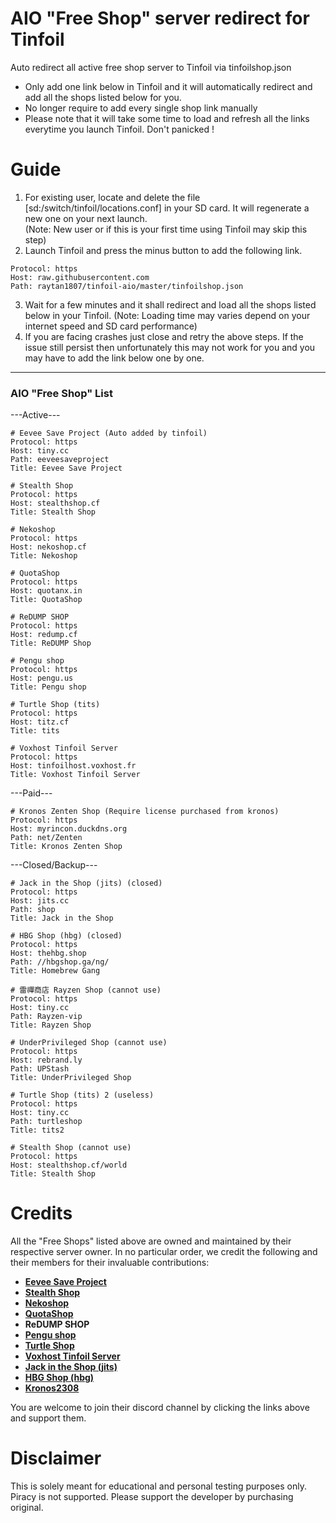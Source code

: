 # AIO "Free Shop" server redirect for Tinfoil
Auto redirect all active free shop server to Tinfoil via tinfoilshop.json
* Only add one link below in Tinfoil and it will automatically redirect and add all the shops listed below for you.
* No longer require to add every single shop link manually
* Please note that it will take some time to load and refresh all the links everytime you launch Tinfoil. Don't panicked !

# Guide
1. For existing user, locate and delete the file [sd:/switch/tinfoil/locations.conf] in your SD card. It will regenerate a new one on your next launch.  
(Note: New user or if this is your first time using Tinfoil may skip this step)
2. Launch Tinfoil and press the minus button to add the following link.
```
Protocol: https
Host: raw.githubusercontent.com
Path: raytan1807/tinfoil-aio/master/tinfoilshop.json
```
3. Wait for a few minutes and it shall redirect and load all the shops listed below in your Tinfoil. 
(Note: Loading time may varies depend on your internet speed and SD card performance)
5. If you are facing crashes just close and retry the above steps. If the issue still persist then unfortunately this may not work for you and you may have to add the link below one by one. 

---------------------------------------------
### AIO "Free Shop" List
---Active---
```
# Eevee Save Project (Auto added by tinfoil)
Protocol: https
Host: tiny.cc
Path: eeveesaveproject
Title: Eevee Save Project
```
```
# Stealth Shop
Protocol: https
Host: stealthshop.cf
Title: Stealth Shop
```
```
# Nekoshop
Protocol: https
Host: nekoshop.cf
Title: Nekoshop
```
```
# QuotaShop
Protocol: https
Host: quotanx.in
Title: QuotaShop
```
```
# ReDUMP SHOP
Protocol: https
Host: redump.cf
Title: ReDUMP Shop
```
```
# Pengu shop
Protocol: https
Host: pengu.us
Title: Pengu shop
```
```
# Turtle Shop (tits)
Protocol: https
Host: titz.cf
Title: tits
```
```
# Voxhost Tinfoil Server
Protocol: https
Host: tinfoilhost.voxhost.fr
Title: Voxhost Tinfoil Server
```
---Paid---
```
# Kronos Zenten Shop (Require license purchased from kronos)
Protocol: https
Host: myrincon.duckdns.org
Path: net/Zenten
Title: Kronos Zenten Shop
```
---Closed/Backup---
```
# Jack in the Shop (jits) (closed)
Protocol: https
Host: jits.cc
Path: shop
Title: Jack in the Shop
```
```
# HBG Shop (hbg) (closed)
Protocol: https
Host: thehbg.shop
Path: //hbgshop.ga/ng/
Title: Homebrew Gang
```
```
# 雷禪商店 Rayzen Shop (cannot use)
Protocol: https
Host: tiny.cc
Path: Rayzen-vip
Title: Rayzen Shop
```
```
# UnderPrivileged Shop (cannot use)
Protocol: https
Host: rebrand.ly
Path: UPStash
Title: UnderPrivileged Shop
```
```
# Turtle Shop (tits) 2 (useless)
Protocol: https
Host: tiny.cc
Path: turtleshop
Title: tits2
```
```
# Stealth Shop (cannot use)
Protocol: https
Host: stealthshop.cf/world
Title: Stealth Shop
```

# Credits

All the "Free Shops" listed above are owned and maintained by their respective server owner.
In no particular order, we credit the following and their members for their invaluable contributions:

* __[Eevee Save Project](https://discord.gg/nxrSSs9)__ 
* __[Stealth Shop](https://discord.gg/EZMAupDvWE)__
* __[Nekoshop](https://discord.gg/pytKu48eMk)__
* __[QuotaShop](https://discord.gg/kjvT5ah)__
* __ReDUMP SHOP__
* __[Pengu shop](https://discord.gg/VAadvt9KFH)__
* __[Turtle Shop](https://discord.gg/eeGRy63U2F)__
* __[Voxhost Tinfoil Server](https://discord.com/invite/jeYw7s8kDc)__
* __[Jack in the Shop (jits)](https://discord.gg/UkwVjft)__
* __[HBG Shop (hbg)](https://discord.com/invite/kW29m2h)__
* __[Kronos2308](https://www.youtube.com/channel/UC0bSZcylREueGQmCM5mksNg)__

You are welcome to join their discord channel by clicking the links above and support them.

# Disclaimer

This is solely meant for educational and personal testing purposes only. Piracy is not supported. Please support the developer by purchasing original.
